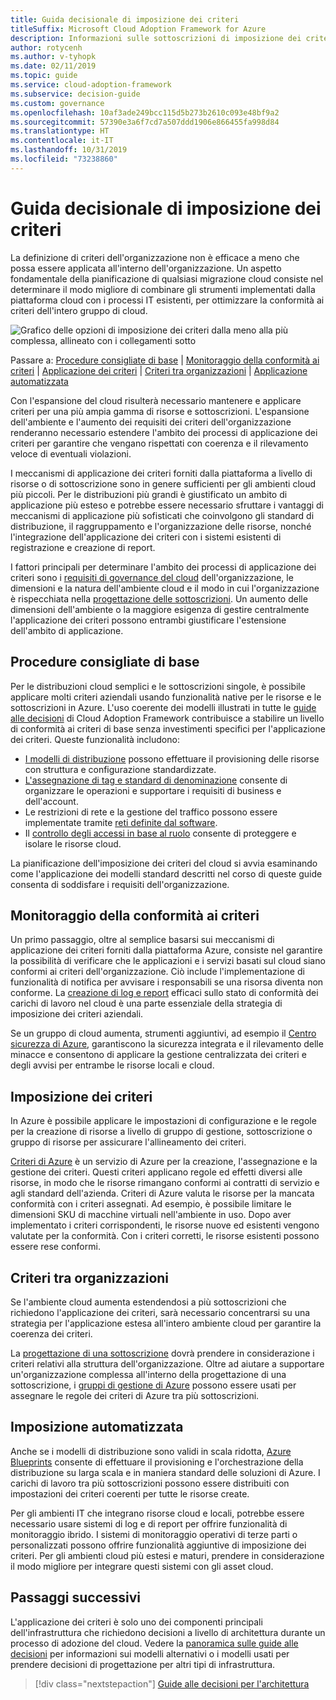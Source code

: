 ```yaml
---
title: Guida decisionale di imposizione dei criteri
titleSuffix: Microsoft Cloud Adoption Framework for Azure
description: Informazioni sulle sottoscrizioni di imposizione dei criteri come priorità di progettazione principale nelle migrazioni di Azure.
author: rotycenh
ms.author: v-tyhopk
ms.date: 02/11/2019
ms.topic: guide
ms.service: cloud-adoption-framework
ms.subservice: decision-guide
ms.custom: governance
ms.openlocfilehash: 10af3ade249bcc115d5b273b2610c093e48bf9a2
ms.sourcegitcommit: 57390e3a6f7cd7a507ddd1906e866455fa998d84
ms.translationtype: HT
ms.contentlocale: it-IT
ms.lasthandoff: 10/31/2019
ms.locfileid: "73238860"
---
```

# <a name="policy-enforcement-decision-guide"></a>Guida decisionale di imposizione dei criteri

La definizione di criteri dell'organizzazione non è efficace a meno che possa essere applicata all'interno dell'organizzazione. Un aspetto fondamentale della pianificazione di qualsiasi migrazione cloud consiste nel determinare il modo migliore di combinare gli strumenti implementati dalla piattaforma cloud con i processi IT esistenti, per ottimizzare la conformità ai criteri dell'intero gruppo di cloud.

![Grafico delle opzioni di imposizione dei criteri dalla meno alla più complessa, allineato con i collegamenti sotto](../../_images/decision-guides/decision-guide-policy-enforcement.png)

Passare a: [Procedure consigliate di base](#baseline-best-practices) | [Monitoraggio della conformità ai criteri](#policy-compliance-monitoring) | [Applicazione dei criteri](#policy-enforcement) | [Criteri tra organizzazioni](#cross-organization-policy) | [Applicazione automatizzata](#automated-enforcement)

Con l'espansione del cloud risulterà necessario mantenere e applicare criteri per una più ampia gamma di risorse e sottoscrizioni. L'espansione dell'ambiente e l'aumento dei requisiti dei criteri dell'organizzazione renderanno necessario estendere l'ambito dei processi di applicazione dei criteri per garantire che vengano rispettati con coerenza e il rilevamento veloce di eventuali violazioni.

I meccanismi di applicazione dei criteri forniti dalla piattaforma a livello di risorse o di sottoscrizione sono in genere sufficienti per gli ambienti cloud più piccoli. Per le distribuzioni più grandi è giustificato un ambito di applicazione più esteso e potrebbe essere necessario sfruttare i vantaggi di meccanismi di applicazione più sofisticati che coinvolgono gli standard di distribuzione, il raggruppamento e l'organizzazione delle risorse, nonché l'integrazione dell'applicazione dei criteri con i sistemi esistenti di registrazione e creazione di report.

I fattori principali per determinare l'ambito dei processi di applicazione dei criteri sono i [requisiti di governance del cloud](../../govern/index.md) dell'organizzazione, le dimensioni e la natura dell'ambiente cloud e il modo in cui l'organizzazione è rispecchiata nella [progettazione delle sottoscrizioni](../subscriptions/index.md). Un aumento delle dimensioni dell'ambiente o la maggiore esigenza di gestire centralmente l'applicazione dei criteri possono entrambi giustificare l'estensione dell'ambito di applicazione.

## <a name="baseline-best-practices"></a>Procedure consigliate di base

Per le distribuzioni cloud semplici e le sottoscrizioni singole, è possibile applicare molti criteri aziendali usando funzionalità native per le risorse e le sottoscrizioni in Azure. L'uso coerente dei modelli illustrati in tutte le [guide alle decisioni](../index.md) di Cloud Adoption Framework contribuisce a stabilire un livello di conformità ai criteri di base senza investimenti specifici per l'applicazione dei criteri. Queste funzionalità includono:

- [I modelli di distribuzione](../resource-consistency/index.md) possono effettuare il provisioning delle risorse con struttura e configurazione standardizzate.
- [L'assegnazione di tag e standard di denominazione](../resource-tagging/index.md) consente di organizzare le operazioni e supportare i requisiti di business e dell'account.
- Le restrizioni di rete e la gestione del traffico possono essere implementate tramite [reti definite dal software](../software-defined-network/index.md).
- Il [controllo degli accessi in base al ruolo](../identity/index.md) consente di proteggere e isolare le risorse cloud.

La pianificazione dell'imposizione dei criteri del cloud si avvia esaminando come l'applicazione dei modelli standard descritti nel corso di queste guide consenta di soddisfare i requisiti dell'organizzazione.

## <a name="policy-compliance-monitoring"></a>Monitoraggio della conformità ai criteri

Un primo passaggio, oltre al semplice basarsi sui meccanismi di applicazione dei criteri forniti dalla piattaforma Azure, consiste nel garantire la possibilità di verificare che le applicazioni e i servizi basati sul cloud siano conformi ai criteri dell'organizzazione. Ciò include l'implementazione di funzionalità di notifica per avvisare i responsabili se una risorsa diventa non conforme. La [creazione di log e report](../logging-and-reporting/index.md) efficaci sullo stato di conformità dei carichi di lavoro nel cloud è una parte essenziale della strategia di imposizione dei criteri aziendali.

Se un gruppo di cloud aumenta, strumenti aggiuntivi, ad esempio il [Centro sicurezza di Azure](https://docs.microsoft.com/azure/security-center), garantiscono la sicurezza integrata e il rilevamento delle minacce e consentono di applicare la gestione centralizzata dei criteri e degli avvisi per entrambe le risorse locali e cloud.

## <a name="policy-enforcement"></a>Imposizione dei criteri

In Azure è possibile applicare le impostazioni di configurazione e le regole per la creazione di risorse a livello di gruppo di gestione, sottoscrizione o gruppo di risorse per assicurare l'allineamento dei criteri.

[Criteri di Azure](https://docs.microsoft.com/azure/governance/policy/overview) è un servizio di Azure per la creazione, l'assegnazione e la gestione dei criteri. Questi criteri applicano regole ed effetti diversi alle risorse, in modo che le risorse rimangano conformi ai contratti di servizio e agli standard dell'azienda. Criteri di Azure valuta le risorse per la mancata conformità con i criteri assegnati. Ad esempio, è possibile limitare le dimensioni SKU di macchine virtuali nell'ambiente in uso. Dopo aver implementato i criteri corrispondenti, le risorse nuove ed esistenti vengono valutate per la conformità. Con i criteri corretti, le risorse esistenti possono essere rese conformi.

## <a name="cross-organization-policy"></a>Criteri tra organizzazioni

Se l'ambiente cloud aumenta estendendosi a più sottoscrizioni che richiedono l'applicazione dei criteri, sarà necessario concentrarsi su una strategia per l'applicazione estesa all'intero ambiente cloud per garantire la coerenza dei criteri.

La [progettazione di una sottoscrizione](../subscriptions/index.md) dovrà prendere in considerazione i criteri relativi alla struttura dell'organizzazione. Oltre ad aiutare a supportare un'organizzazione complessa all'interno della progettazione di una sottoscrizione, i [gruppi di gestione di Azure](../../ready/azure-best-practices/scaling-subscriptions.md#managing-multiple-subscriptions) possono essere usati per assegnare le regole dei criteri di Azure tra più sottoscrizioni.

## <a name="automated-enforcement"></a>Imposizione automatizzata

Anche se i modelli di distribuzione sono validi in scala ridotta, [Azure Blueprints](https://docs.microsoft.com/azure/governance/blueprints/overview) consente di effettuare il provisioning e l'orchestrazione della distribuzione su larga scala e in maniera standard delle soluzioni di Azure. I carichi di lavoro tra più sottoscrizioni possono essere distribuiti con impostazioni dei criteri coerenti per tutte le risorse create.

Per gli ambienti IT che integrano risorse cloud e locali, potrebbe essere necessario usare sistemi di log e di report per offrire funzionalità di monitoraggio ibrido. I sistemi di monitoraggio operativi di terze parti o personalizzati possono offrire funzionalità aggiuntive di imposizione dei criteri. Per gli ambienti cloud più estesi e maturi, prendere in considerazione il modo migliore per integrare questi sistemi con gli asset cloud.

## <a name="next-steps"></a>Passaggi successivi

L'applicazione dei criteri è solo uno dei componenti principali dell'infrastruttura che richiedono decisioni a livello di architettura durante un processo di adozione del cloud. Vedere la [panoramica sulle guide alle decisioni](../index.md) per informazioni sui modelli alternativi o i modelli usati per prendere decisioni di progettazione per altri tipi di infrastruttura.

> [!div class="nextstepaction"]
> [Guide alle decisioni per l'architettura](../index.md)
